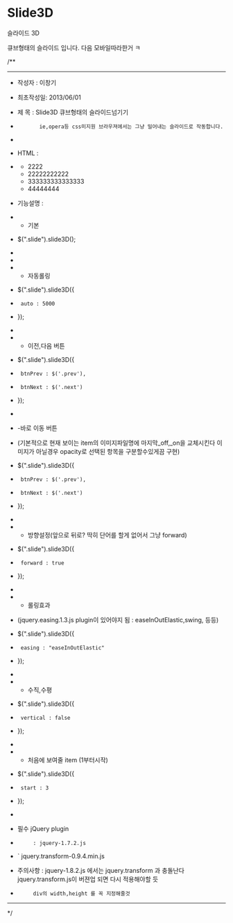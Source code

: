 Slide3D
=======

슬라이드 3D

큐브형태의 슬라이드 입니다.
다음 모바일따라한거 ㅋ

/**
 **************************************************************************
 * 작성자  : 이창기
 * 최초작성일: 2013/06/01
 * 제	목	: Slide3D 큐브형태의 슬라이드넘기기
 * 			  ie,opera등 css미지원 브라우져에서는 그냥 밀어내는 슬라이드로 작동합니다.
 * 
 * HTML		:
 * 	
	<div class="slide">
		<ul>
			<li>2222</li>
			<li>22222222222</li>
			<li>333333333333333</li>
			<li>44444444</li>
		</ul>
	</div>
	
 * 기능설명	: 
 * - 기본
 * 	$(".slide").slide3D();
 * 
 * 
 * - 자동롤링
 *  $(".slide").slide3D({
 *  	auto : 5000
 *  });
 *  
 * - 이전,다음 버튼
 *  $(".slide").slide3D({
 *  	btnPrev : $('.prev'),
 *  	btnNext : $('.next')  
 *  });
 *  
 *  -바로 이동 버튼
 *  (기본적으로 현재 보이는 item의 이미지파일명에 마지막_off,_on을 교체시킨다 이미지가 아닐경우 opacity로 선택된 항목을 구분할수있게끔 구현)
 *  $(".slide").slide3D({
 *  	btnPrev : $('.prev'),
 *  	btnNext : $('.next')  
 *  });
 * 
 * - 방향설정(앞으로 뒤로? 딱히 단어를 할게 없어서 그냥 forward)
 *  $(".slide").slide3D({
 *  	forward : true
 *  });
 * 
 * - 롤링효과
 * 	(jquery.easing.1.3.js plugin이 있어야지 됨 : easeInOutElastic,swing, 등등)
 *  $(".slide").slide3D({
 *  	easing : "easeInOutElastic"
 *  });
 * 
 * - 수직,수평
 *  $(".slide").slide3D({
 *  	vertical : false
 *  });
 * 
 * - 처음에 보여줄 item (1부터시작)
 *  $(".slide").slide3D({
 *  	start : 3
 *  });
 * 
 * 필수 jQuery plugin	
 * 			: jquery-1.7.2.js
 * 	`		  jquery.transform-0.9.4.min.js 
 * 주의사항	: jquery-1.8.2.js 에서는 jquery.transform 과 충돌난다 jquery.transform.js이 버젼업 되면 다시 적용해야할 듯
 * 			div의 width,height 를 꼭 지정해줄것
 **************************************************************************
 */
